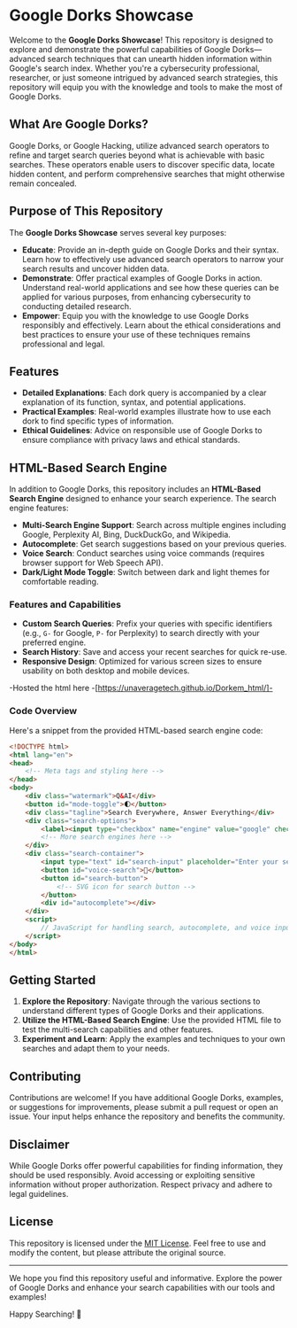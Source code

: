 # Google Dorks Showcase

Welcome to the **Google Dorks Showcase**! This repository is designed to explore and demonstrate the powerful capabilities of Google Dorks—advanced search techniques that can unearth hidden information within Google's search index. Whether you're a cybersecurity professional, researcher, or just someone intrigued by advanced search strategies, this repository will equip you with the knowledge and tools to make the most of Google Dorks.

## What Are Google Dorks?

Google Dorks, or Google Hacking, utilize advanced search operators to refine and target search queries beyond what is achievable with basic searches. These operators enable users to discover specific data, locate hidden content, and perform comprehensive searches that might otherwise remain concealed.

## Purpose of This Repository

The **Google Dorks Showcase** serves several key purposes:

- **Educate**: Provide an in-depth guide on Google Dorks and their syntax. Learn how to effectively use advanced search operators to narrow your search results and uncover hidden data.
- **Demonstrate**: Offer practical examples of Google Dorks in action. Understand real-world applications and see how these queries can be applied for various purposes, from enhancing cybersecurity to conducting detailed research.
- **Empower**: Equip you with the knowledge to use Google Dorks responsibly and effectively. Learn about the ethical considerations and best practices to ensure your use of these techniques remains professional and legal.

## Features

- **Detailed Explanations**: Each dork query is accompanied by a clear explanation of its function, syntax, and potential applications.
- **Practical Examples**: Real-world examples illustrate how to use each dork to find specific types of information.
- **Ethical Guidelines**: Advice on responsible use of Google Dorks to ensure compliance with privacy laws and ethical standards.

## HTML-Based Search Engine

In addition to Google Dorks, this repository includes an **HTML-Based Search Engine** designed to enhance your search experience. The search engine features:

- **Multi-Search Engine Support**: Search across multiple engines including Google, Perplexity AI, Bing, DuckDuckGo, and Wikipedia.
- **Autocomplete**: Get search suggestions based on your previous queries.
- **Voice Search**: Conduct searches using voice commands (requires browser support for Web Speech API).
- **Dark/Light Mode Toggle**: Switch between dark and light themes for comfortable reading.

### Features and Capabilities

- **Custom Search Queries**: Prefix your queries with specific identifiers (e.g., `G-` for Google, `P-` for Perplexity) to search directly with your preferred engine.
- **Search History**: Save and access your recent searches for quick re-use.
- **Responsive Design**: Optimized for various screen sizes to ensure usability on both desktop and mobile devices.

-Hosted the html here 
-[https://unaveragetech.github.io/Dorkem_html/]-
### Code Overview

Here's a snippet from the provided HTML-based search engine code:

```html
<!DOCTYPE html>
<html lang="en">
<head>
    <!-- Meta tags and styling here -->
</head>
<body>
    <div class="watermark">Q&AI</div>
    <button id="mode-toggle">🌓</button>
    <div class="tagline">Search Everywhere, Answer Everything</div>
    <div class="search-options">
        <label><input type="checkbox" name="engine" value="google" checked> Google</label>
        <!-- More search engines here -->
    </div>
    <div class="search-container">
        <input type="text" id="search-input" placeholder="Enter your search query" autofocus>
        <button id="voice-search">🎤</button>
        <button id="search-button">
            <!-- SVG icon for search button -->
        </button>
        <div id="autocomplete"></div>
    </div>
    <script>
        // JavaScript for handling search, autocomplete, and voice input
    </script>
</body>
</html>
```

## Getting Started

1. **Explore the Repository**: Navigate through the various sections to understand different types of Google Dorks and their applications.
2. **Utilize the HTML-Based Search Engine**: Use the provided HTML file to test the multi-search capabilities and other features.
3. **Experiment and Learn**: Apply the examples and techniques to your own searches and adapt them to your needs.

## Contributing

Contributions are welcome! If you have additional Google Dorks, examples, or suggestions for improvements, please submit a pull request or open an issue. Your input helps enhance the repository and benefits the community.

## Disclaimer

While Google Dorks offer powerful capabilities for finding information, they should be used responsibly. Avoid accessing or exploiting sensitive information without proper authorization. Respect privacy and adhere to legal guidelines.

## License

This repository is licensed under the [MIT License](LICENSE). Feel free to use and modify the content, but please attribute the original source.

---

We hope you find this repository useful and informative. Explore the power of Google Dorks and enhance your search capabilities with our tools and examples!

Happy Searching! 🚀
